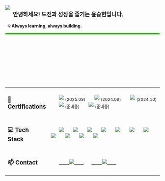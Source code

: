 <img src="https://capsule-render.vercel.app/api?type=waving&color=auto&height=280&section=header&text=Hi!%20%F0%9F%91%8B%20I%20am%20Seunghyun!&fontSize=67" />

<div align="left">
  <span style="font-size: 18px; font-weight: bold;">
    안녕하세요! 도전과 성장을 즐기는 윤승현입니다.
  </span>
  <br><br>
  <strong>💡 Always learning, always building.</strong>
</div>

<hr style="border: 2px solid #39FF14;"/>

<table width="100%" style="table-layout: fixed;">
    <tr>
    <td width="20%" align="left"><h3>📜 Certifications</h3></td>
    <td width="80%" align="left">
      <img src="https://img.shields.io/badge/정보처리기사-0056D2?style=for-the-badge&logoColor=white" /> <sub>(2025.09)</sub>
      <img src="https://img.shields.io/badge/SQLD-336791?style=for-the-badge&logoColor=white" /> <sub>(2024.09)</sub>
      <img src="https://img.shields.io/badge/TOEIC%20Speaking-IH-1F8ACB?style=for-the-badge&logoColor=white" /> <sub>(2024.10)</sub>
      <img src="https://img.shields.io/badge/리눅스마스터1급-FF9900?style=for-the-badge&logoColor=white" /> <sub>(준비중)</sub>
      <img src="https://img.shields.io/badge/AWS%20SAA-FF9900?style=for-the-badge&logo=amazonaws&logoColor=white" /> <sub>(준비중)</sub>
    </td>
  </tr>

    <tr>
    <td width="20%" align="left"><h3>💻 Tech Stack</h3></td>
    <td width="80%" align="left">
      <img src="https://img.shields.io/badge/Java-ED8B00?style=for-the-badge&logo=&logoColor=white" />
      <img src="https://img.shields.io/badge/Spring%20Boot-6DB33F?style=for-the-badge&logo=springboot&logoColor=white" />
      <img src="https://img.shields.io/badge/Spring%20Data%20JPA-59666C?style=for-the-badge&logo=hibernate&logoColor=white" />
      <img src="https://img.shields.io/badge/MySQL-4479A1?style=for-the-badge&logo=mysql&logoColor=white" />
      <img src="https://img.shields.io/badge/Elasticsearch-005571?style=for-the-badge&logo=elasticsearch&logoColor=white" />
      <img src="https://img.shields.io/badge/AWS%20-FF9900?style=for-the-badge&logo=icloud&logoColor=white" />
      <img src="https://img.shields.io/badge/Docker-2496ED?style=for-the-badge&logo=docker&logoColor=white" />
      <img src="https://img.shields.io/badge/Nginx-009639?style=for-the-badge&logo=nginx&logoColor=white" />
      <img src="https://img.shields.io/badge/Tomcat-F8DC75?style=for-the-badge&logo=apachetomcat&logoColor=black" />
      <img src="https://img.shields.io/badge/Linux-FCC624?style=for-the-badge&logo=linux&logoColor=black" />
      <img src="https://img.shields.io/badge/GitHub%20Actions-2088FF?style=for-the-badge&logo=githubactions&logoColor=white" />
    </td>
  </tr>

    <tr>
    <td width="20%" align="left"><h3>📫 Contact</h3></td>
    <td width="80%" align="left">
      <a href="mailto:tkdenddl182@gmail.com">
        <img src="https://img.shields.io/badge/Email-tkdenddl182@gmail.com-1E90FF?style=for-the-badge&logo=gmail&logoColor=white" />
      </a>
      <a href="https://devlog-tmdgus99.tistory.com/">
        <img src="https://img.shields.io/badge/Blog-Tistory-FF6C37?style=for-the-badge&logo=tistory&logoColor=white" />
      </a>
    </td>
  </tr>
</table>
